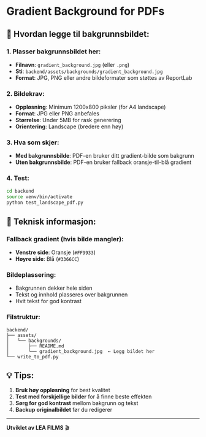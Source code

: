 # Gradient Background for PDFs

## 🎨 Hvordan legge til bakgrunnsbildet:

### **1. Plasser bakgrunnsbildet her:**
- **Filnavn**: `gradient_background.jpg` (eller `.png`)
- **Sti**: `backend/assets/backgrounds/gradient_background.jpg`
- **Format**: JPG, PNG eller andre bildeformater som støttes av ReportLab

### **2. Bildekrav:**
- **Oppløsning**: Minimum 1200x800 piksler (for A4 landscape)
- **Format**: JPG eller PNG anbefales
- **Størrelse**: Under 5MB for rask generering
- **Orientering**: Landscape (bredere enn høy)

### **3. Hva som skjer:**
- **Med bakgrunnsbilde**: PDF-en bruker ditt gradient-bilde som bakgrunn
- **Uten bakgrunnsbilde**: PDF-en bruker fallback oransje-til-blå gradient

### **4. Test:**
```bash
cd backend
source venv/bin/activate
python test_landscape_pdf.py
```

## 🔧 Teknisk informasjon:

### **Fallback gradient (hvis bilde mangler):**
- **Venstre side**: Oransje (`#FF9933`)
- **Høyre side**: Blå (`#3366CC`)

### **Bildeplassering:**
- Bakgrunnen dekker hele siden
- Tekst og innhold plasseres over bakgrunnen
- Hvit tekst for god kontrast

### **Filstruktur:**
```
backend/
├── assets/
│   └── backgrounds/
│       ├── README.md
│       └── gradient_background.jpg  ← Legg bildet her
└── write_to_pdf.py
```

## 💡 Tips:

1. **Bruk høy oppløsning** for best kvalitet
2. **Test med forskjellige bilder** for å finne beste effekten
3. **Sørg for god kontrast** mellom bakgrunn og tekst
4. **Backup originalbildet** før du redigerer

---

**Utviklet av LEA FILMS** 🎬
